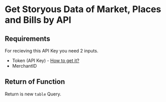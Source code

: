 # Get Storyous Data of Market, Places and Bills by API

## Requirements
For recieving this API Key you need 2 inputs.
- Token (API Key) - [How to get it?](https://github.com/tirnovar/m-custom-functions/tree/master/Functions%20with%20extra%20documentations/get-Storyous/get-StoryousAPIKey)
- MerchantID

## Return of Function
Return is new <code>table</code> Query.

